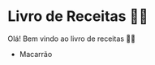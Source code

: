 # Livro de Receitas :man_cook: 

Olá! Bem vindo ao livro de receitas :man_cartwheeling:

- Macarrão

